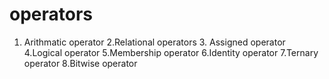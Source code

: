 # operators
1. Arithmatic operator 2.Relational operators 3. Assigned operator 4.Logical operator 5.Membership operator 6.Identity operator 7.Ternary operator 8.Bitwise operator 
